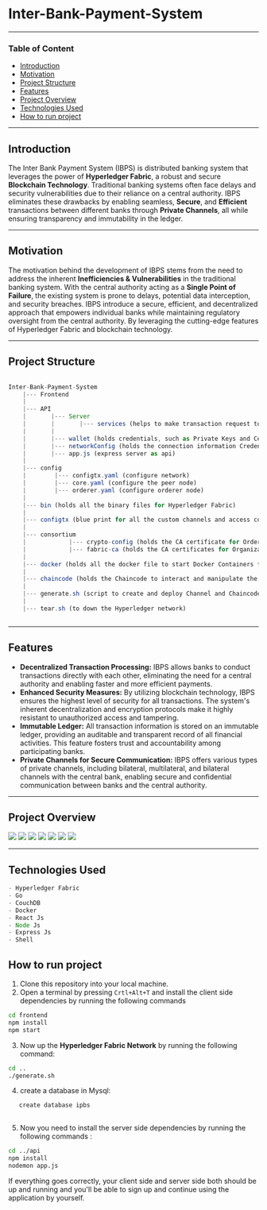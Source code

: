 # Inter-Bank-Payment-System
---
### Table of Content
- [Introduction](#introduction)
- [Motivation](#motivation)
- [Project Structure](#project-structure)
- [Features](#features)
- [Project Overview](#project-overview)
- [Technologies Used](#technologies-used)
- [How to run project](#how-to-run-project)

---

## Introduction

The Inter Bank Payment System (IBPS) is distributed banking system that leverages the power of **Hyperledger Fabric**, a robust and secure **Blockchain Technology**. Traditional banking systems often face delays and security vulnerabilities due to their reliance on a central authority. IBPS eliminates these drawbacks by enabling seamless, **Secure**, and **Efficient** transactions between different banks through **Private Channels**, all while ensuring transparency and immutability in the ledger.

---

## Motivation

The motivation behind the development of IBPS stems from the need to address the inherent **Inefficiencies & Vulnerabilities** in the traditional banking system. With the central authority acting as a **Single Point of Failure**, the existing system is prone to delays, potential data interception, and security breaches. IBPS introduce a secure, efficient, and decentralized approach that empowers individual banks while maintaining regulatory oversight from the central authority. By leveraging the cutting-edge features of Hyperledger Fabric and blockchain technology.

---

## Project Structure

```js

Inter-Bank-Payment-System
    |--- Frontend
    |
    |--- API
    |       |--- Server
    |       |       |--- services (helps to make transaction request to the Hyperledger Network)
    |       |
    |       |--- wallet (holds credentials, such as Private Keys and Certificates)
    |       |--- networkConfig (holds the connection information Credentials for every Organization)
    |       |--- app.js (express server as api)
    |
    |--- config
    |        |--- configtx.yaml (configure network)
    |        |--- core.yaml (configure the peer node)
    |        |--- orderer.yaml (configure orderer node)
    |
    |--- bin (holds all the binary files for Hyperledger Fabric)
    |
    |--- configtx (blue print for all the custom channels and access control for an organization in a channel)
    |
    |--- consortium
    |            |--- crypto-config (holds the CA certificate for Orderer and PeerOrganization)
    |            |--- fabric-ca (holds the CA certificates for Organizations)
    |
    |--- docker (holds all the docker file to start Docker Containers for the network to UP)
    |
    |--- chaincode (holds the Chaincode to interact and manipulate the Blockchain ledger)
    |
    |--- generate.sh (script to create and deploy Channel and Chaincode)
    |
    |--- tear.sh (to down the Hyperledger network)



```
---
## Features
- **Decentralized Transaction Processing:** IBPS allows banks to conduct transactions directly with each other, eliminating the need for a central authority and enabling faster and more efficient payments.
- **Enhanced Security Measures:** By utilizing blockchain technology, IBPS ensures the highest level of security for all transactions. The system's inherent decentralization and encryption protocols make it highly resistant to unauthorized access and tampering.
- **Immutable Ledger:** All transaction information is stored on an immutable ledger, providing an auditable and transparent record of all financial activities. This feature fosters trust and accountability among participating banks.
- **Private Channels for Secure Communication:** IBPS offers various types of private channels, including bilateral, multilateral, and bilateral channels with the central bank, enabling secure and confidential communication between banks and the central authority.

---
## Project Overview

<img src="api/sample-image/Screenshot from 2023-11-02 23-47-09.png">
<img src="api/sample-image/Screenshot from 2023-11-02 23-46-51.png">
<img src="api/sample-image/Screenshot from 2023-11-02 23-59-55.png">
<img src="api/sample-image/Screenshot from 2023-11-03 00-00-48.png">
<img src="api/sample-image/Screenshot from 2023-11-03 00-01-17.png">
<img src="api/sample-image/Screenshot from 2023-11-03 00-01-54.png">
<img src="api/sample-image/Screenshot from 2023-11-03 00-03-00.png">

---

## Technologies Used

```js
- Hyperledger Fabric
- Go
- CouchDB
- Docker
- React Js
- Node Js
- Express Js
- Shell

```

## How to run project

1. Clone this repository into your local machine.
2. Open a terminal by pressing `Crtl+Alt+T` and install the client side dependencies by running the following commands

```bash
cd frontend
npm install
npm start

```
3. Now up the **Hyperledger Fabric Network** by running the following command:
```bash
cd ..
./generate.sh
```

4. create a database in Mysql:
```js
   create database ipbs
 
```
5. Now you need to install the server side dependencies by running the following commands :
```bash
cd ../api
npm install
nodemon app.js
```

If everything goes correctly, your client side and server side both should be up and running and you'll be able to sign up and continue using the application by yourself.
